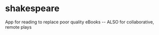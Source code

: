 # shakespeare
App for reading to replace poor quality eBooks -- ALSO for collaborative, remote plays

